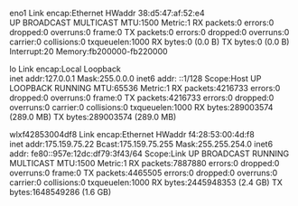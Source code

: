 eno1      Link encap:Ethernet  HWaddr 38:d5:47:af:52:e4  
          UP BROADCAST MULTICAST  MTU:1500  Metric:1
          RX packets:0 errors:0 dropped:0 overruns:0 frame:0
          TX packets:0 errors:0 dropped:0 overruns:0 carrier:0
          collisions:0 txqueuelen:1000 
          RX bytes:0 (0.0 B)  TX bytes:0 (0.0 B)
          Interrupt:20 Memory:fb200000-fb220000 

lo        Link encap:Local Loopback  
          inet addr:127.0.0.1  Mask:255.0.0.0
          inet6 addr: ::1/128 Scope:Host
          UP LOOPBACK RUNNING  MTU:65536  Metric:1
          RX packets:4216733 errors:0 dropped:0 overruns:0 frame:0
          TX packets:4216733 errors:0 dropped:0 overruns:0 carrier:0
          collisions:0 txqueuelen:1000 
          RX bytes:289003574 (289.0 MB)  TX bytes:289003574 (289.0 MB)

wlxf42853004df8 Link encap:Ethernet  HWaddr f4:28:53:00:4d:f8  
          inet addr:175.159.75.22  Bcast:175.159.75.255  Mask:255.255.254.0
          inet6 addr: fe80::957e:12dc:df79:3f43/64 Scope:Link
          UP BROADCAST RUNNING MULTICAST  MTU:1500  Metric:1
          RX packets:7887880 errors:0 dropped:0 overruns:0 frame:0
          TX packets:4465505 errors:0 dropped:0 overruns:0 carrier:0
          collisions:0 txqueuelen:1000 
          RX bytes:2445948353 (2.4 GB)  TX bytes:1648549286 (1.6 GB)

